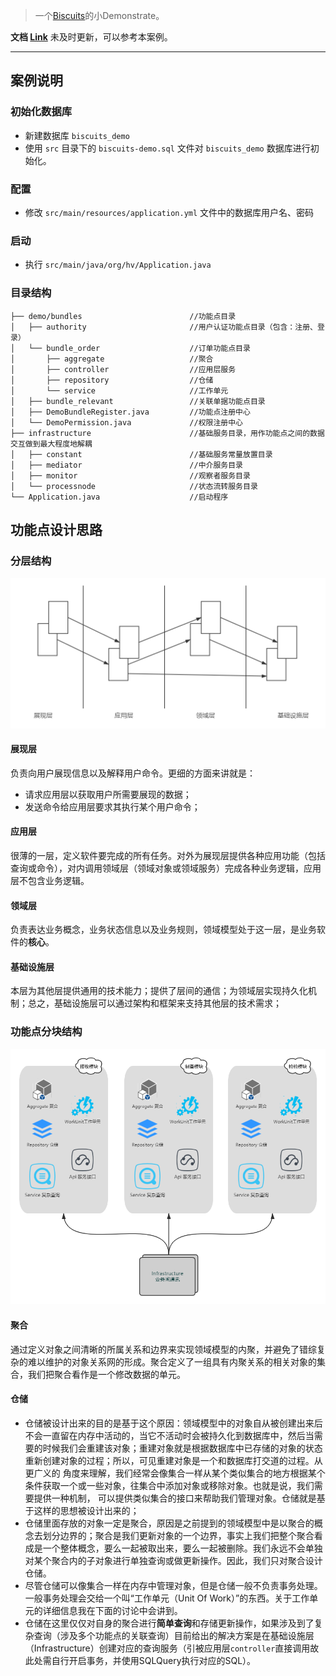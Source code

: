 > 一个[Biscuits](https://github.com/leyan95/biscuits)的小Demonstrate。

**文档 [Link](https://www.yuque.com/shusheng/suibqb/rxi3sd)** 未及时更新，可以参考本案例。

---

## 案例说明
### 初始化数据库
- 新建数据库 `biscuits_demo`
- 使用 `src` 目录下的 `biscuits-demo.sql` 文件对 `biscuits_demo` 数据库进行初始化。
### 配置
- 修改 `src/main/resources/application.yml` 文件中的数据库用户名、密码
### 启动
- 执行 `src/main/java/org/hv/Application.java`
### 目录结构
```
├── demo/bundles                        //功能点目录
│   ├── authority                       //用户认证功能点目录（包含：注册、登录）
│   └── bundle_order                    //订单功能点目录
│       ├── aggregate                   //聚合
│       ├── controller                  //应用层服务
│       ├── repository                  //仓储
│       └── service                     //工作单元
│   ├── bundle_relevant                 //关联单据功能点目录
│   ├── DemoBundleRegister.java         //功能点注册中心
│   └── DemoPermission.java             //权限注册中心
├── infrastructure                      //基础服务目录，用作功能点之间的数据交互做到最大程度地解耦
│   ├── constant                        //基础服务常量放置目录
│   ├── mediator                        //中介服务目录
│   ├── monitor                         //观察者服务目录
│   └── processnode                     //状态流转服务目录
└── Application.java                    //启动程序
```

## 功能点设计思路
### 分层结构
![Framework diagram](hierarchy.png)

#### 展现层
负责向用户展现信息以及解释用户命令。更细的方面来讲就是：

- 请求应用层以获取用户所需要展现的数据；
- 发送命令给应用层要求其执行某个用户命令；
    
#### 应用层
很薄的一层，定义软件要完成的所有任务。对外为展现层提供各种应用功能（包括查询或命令），对内调用领域层（领域对象或领域服务）完成各种业务逻辑，应用层不包含业务逻辑。

#### 领域层
负责表达业务概念，业务状态信息以及业务规则，领域模型处于这一层，是业务软件的**核心**。

#### 基础设施层
本层为其他层提供通用的技术能力；提供了层间的通信；为领域层实现持久化机制；总之，基础设施层可以通过架构和框架来支持其他层的技术需求；

### 功能点分块结构
![Framework diagram](DDD.png)

#### 聚合
通过定义对象之间清晰的所属关系和边界来实现领域模型的内聚，并避免了错综复杂的难以维护的对象关系网的形成。聚合定义了一组具有内聚关系的相关对象的集合，我们把聚合看作是一个修改数据的单元。

#### 仓储
- 仓储被设计出来的目的是基于这个原因：领域模型中的对象自从被创建出来后不会一直留在内存中活动的，当它不活动时会被持久化到数据库中，然后当需 要的时候我们会重建该对象；重建对象就是根据数据库中已存储的对象的状态重新创建对象的过程；所以，可见重建对象是一个和数据库打交道的过程。从更广义的 角度来理解，我们经常会像集合一样从某个类似集合的地方根据某个条件获取一个或一些对象，往集合中添加对象或移除对象。也就是说，我们需要提供一种机制， 可以提供类似集合的接口来帮助我们管理对象。仓储就是基于这样的思想被设计出来的；
- 仓储里面存放的对象一定是聚合，原因是之前提到的领域模型中是以聚合的概念去划分边界的；聚合是我们更新对象的一个边界，事实上我们把整个聚合看 成是一个整体概念，要么一起被取出来，要么一起被删除。我们永远不会单独对某个聚合内的子对象进行单独查询或做更新操作。因此，我们只对聚合设计仓储。
- 尽管仓储可以像集合一样在内存中管理对象，但是仓储一般不负责事务处理。一般事务处理会交给一个叫“工作单元（Unit Of Work）”的东西。关于工作单元的详细信息我在下面的讨论中会讲到。
- 仓储在这里仅仅对自身的聚合进行**简单查询**和存储更新操作，如果涉及到了复杂查询（涉及多个功能点的关联查询）目前给出的解决方案是在基础设施层（Infrastructure）创建对应的查询服务（引被应用层`controller`直接调用故此处需自行开启事务，并使用SQLQuery执行对应的SQL）。
